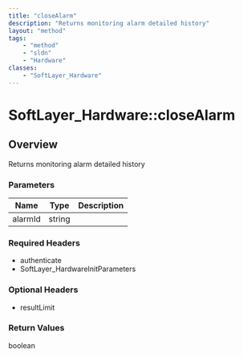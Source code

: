 ```yaml
---
title: "closeAlarm"
description: "Returns monitoring alarm detailed history"
layout: "method"
tags:
    - "method"
    - "sldn"
    - "Hardware"
classes:
    - "SoftLayer_Hardware"
---
```

# SoftLayer_Hardware::closeAlarm
## Overview 
Returns monitoring alarm detailed history 

### Parameters 
|Name | Type | Description |
| --- | --- | --- |
|alarmId| string| |


### Required Headers
* authenticate
* SoftLayer_HardwareInitParameters

### Optional Headers
* resultLimit

### Return Values
boolean
